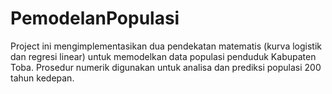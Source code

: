 # PemodelanPopulasi
Project ini mengimplementasikan dua pendekatan matematis (kurva logistik dan regresi linear) untuk memodelkan data populasi penduduk Kabupaten Toba. Prosedur numerik digunakan untuk analisa dan prediksi populasi 200 tahun kedepan.
